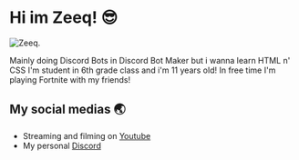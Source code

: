 # Hi im Zeeq! 😎

<img src="https://cdn.discordapp.com/attachments/812033882433126440/814475331037036624/SUSSSY.png" alt="Zeeq.">

Mainly doing Discord Bots in Discord Bot Maker but i wanna learn HTML n' CSS
I'm student in 6th grade class and i'm 11 years old!
In free time I'm playing Fortnite with my friends!

## My social medias 🌏

- Streaming and filming on <a href="https://www.youtube.com/channel/UCT0t-rc9vGasD-Gl1vHGtUQ">Youtube</a>
- My personal <a href="https://discord.gg/Kvu3FncTxv">Discord</a>

